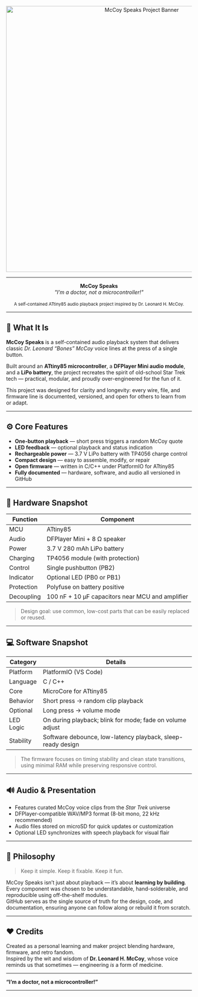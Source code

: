 <p align="center">
  <img src="./media/mccoy-speaks-banner.png" alt="McCoy Speaks Project Banner" width="720"/>
</p>

---

<p align="center">
  <b>McCoy Speaks</b><br>
  <i>"I’m a doctor, not a microcontroller!"</i><br><br>
  <sub>A self-contained ATtiny85 audio playback project inspired by Dr. Leonard H. McCoy.</sub>
</p>

---

## 🎯 What It Is

**McCoy Speaks** is a self-contained audio playback system that delivers classic *Dr. Leonard “Bones” McCoy* voice lines at the press of a single button.  

Built around an **ATtiny85 microcontroller**, a **DFPlayer Mini audio module**, and a **LiPo battery**, the project recreates the spirit of old-school Star Trek tech — practical, modular, and proudly over-engineered for the fun of it.

This project was designed for clarity and longevity: every wire, file, and firmware line is documented, versioned, and open for others to learn from or adapt.

---

## ⚙️ Core Features

- **One-button playback** — short press triggers a random McCoy quote  
- **LED feedback** — optional playback and status indication  
- **Rechargeable power** — 3.7 V LiPo battery with TP4056 charge control  
- **Compact design** — easy to assemble, modify, or repair  
- **Open firmware** — written in C/C++ under PlatformIO for ATtiny85  
- **Fully documented** — hardware, software, and audio all versioned in GitHub  

---

## 🔧 Hardware Snapshot

| Function | Component |
|-----------|------------|
| MCU | ATtiny85 |
| Audio | DFPlayer Mini + 8 Ω speaker |
| Power | 3.7 V 280 mAh LiPo battery |
| Charging | TP4056 module (with protection) |
| Control | Single pushbutton (PB2) |
| Indicator | Optional LED (PB0 or PB1) |
| Protection | Polyfuse on battery positive |
| Decoupling | 100 nF + 10 µF capacitors near MCU and amplifier |

> Design goal: use common, low-cost parts that can be easily replaced or reused.

---

## 💻 Software Snapshot

| Category | Details |
|-----------|----------|
| Platform | PlatformIO (VS Code) |
| Language | C / C++ |
| Core | MicroCore for ATtiny85 |
| Behavior | Short press → random clip playback |
| Optional | Long press → volume mode |
| LED Logic | On during playback; blink for mode; fade on volume adjust |
| Stability | Software debounce, low-latency playback, sleep-ready design |

> The firmware focuses on timing stability and clean state transitions, using minimal RAM while preserving responsive control.

---

## 🔊 Audio & Presentation

- Features curated McCoy voice clips from the *Star Trek* universe  
- DFPlayer-compatible WAV/MP3 format (8-bit mono, 22 kHz recommended)  
- Audio files stored on microSD for quick updates or customization  
- Optional LED synchronizes with speech playback for visual flair  

---

## 🧠 Philosophy

> Keep it simple. Keep it fixable. Keep it fun.  

McCoy Speaks isn’t just about playback — it’s about **learning by building**.  
Every component was chosen to be understandable, hand-solderable, and reproducible using off-the-shelf modules.  
GitHub serves as the single source of truth for the design, code, and documentation, ensuring anyone can follow along or rebuild it from scratch.

---

## ❤️ Credits

Created as a personal learning and maker project blending hardware, firmware, and retro fandom.  
Inspired by the wit and wisdom of **Dr. Leonard H. McCoy**, whose voice reminds us that sometimes — engineering *is* a form of medicine.

---

**“I’m a doctor, not a microcontroller!”**

---
